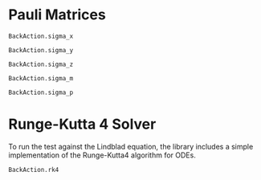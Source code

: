 # Pauli Matrices 

```@docs
BackAction.sigma_x
```

```@docs
BackAction.sigma_y
```

```@docs
BackAction.sigma_z
```

```@docs
BackAction.sigma_m
```

```@docs
BackAction.sigma_p
```

# Runge-Kutta 4 Solver
To run the test against the Lindblad equation, the 
library includes a simple implementation of the Runge-Kutta4
algorithm for ODEs. 
```@docs
BackAction.rk4
```

